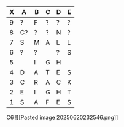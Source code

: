 | X   | A   | B   | C   | D   | E   |
| --- | --- | --- | --- | --- | --- |
| 9   | ?   | F   | ?   | ?   | ?   |
| 8   | C?  | ?   | ?   | N   | ?   |
| 7   | S   | M   | A   | L   | L   |
| 6   | ?   | ?   |     | ?   | S   |
| 5   |     | I   | G   | H   |     |
| 4   | D   | A   | T   | E   | S   |
| 3   | C   | R   | A   | C   | K   |
| 2   | E   | I   | G   | H   | T   |
| 1   | S   | A   | F   | E   | S   |

C6
![[Pasted image 20250620232546.png]]
